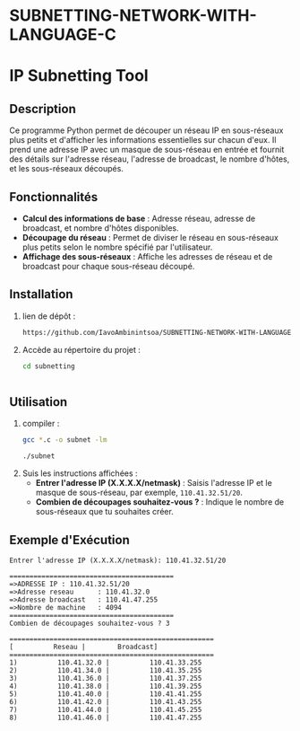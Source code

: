 # SUBNETTING-NETWORK-WITH-LANGUAGE-C
# IP Subnetting Tool

## Description

Ce programme Python permet de découper un réseau IP en sous-réseaux plus petits et d'afficher les informations essentielles sur chacun d'eux. Il prend une adresse IP avec un masque de sous-réseau en entrée et fournit des détails sur l'adresse réseau, l'adresse de broadcast, le nombre d'hôtes, et les sous-réseaux découpés.

## Fonctionnalités

- **Calcul des informations de base** : Adresse réseau, adresse de broadcast, et nombre d'hôtes disponibles.
- **Découpage du réseau** : Permet de diviser le réseau en sous-réseaux plus petits selon le nombre spécifié par l'utilisateur.
- **Affichage des sous-réseaux** : Affiche les adresses de réseau et de broadcast pour chaque sous-réseau découpé.

## Installation

1. lien de dépôt :
    ```bash
    https://github.com/IavoAmbinintsoa/SUBNETTING-NETWORK-WITH-LANGUAGE-C/edit/main/README.md
    ```
2. Accède au répertoire du projet :
    ```bash
    cd subnetting
    ```
    ```

## Utilisation

1. compiler :
    ```bash
    gcc *.c -o subnet -lm
    ```
    ```bash
    ./subnet
2. Suis les instructions affichées :
    - **Entrer l'adresse IP (X.X.X.X/netmask)** : Saisis l'adresse IP et le masque de sous-réseau, par exemple, `110.41.32.51/20`.
    - **Combien de découpages souhaitez-vous ?** : Indique le nombre de sous-réseaux que tu souhaites créer.

## Exemple d'Exécution

```text
Entrer l'adresse IP (X.X.X.X/netmask): 110.41.32.51/20

=========================================
=>ADRESSE IP : 110.41.32.51/20
=>Adresse reseau      : 110.41.32.0
=>Adresse broadcast   : 110.41.47.255
=>Nombre de machine   : 4094
=========================================
Combien de découpages souhaitez-vous ? 3

===================================================
[          Reseau |        Broadcast]
===================================================
1)          110.41.32.0 |          110.41.33.255
2)          110.41.34.0 |          110.41.35.255
3)          110.41.36.0 |          110.41.37.255
4)          110.41.38.0 |          110.41.39.255
5)          110.41.40.0 |          110.41.41.255
6)          110.41.42.0 |          110.41.43.255
7)          110.41.44.0 |          110.41.45.255
8)          110.41.46.0 |          110.41.47.255
